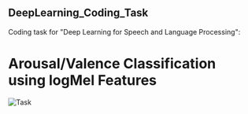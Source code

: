 ## DeepLearning_Coding_Task

Coding task for "Deep Learning for Speech and Language Processing":

# Arousal/Valence Classification using logMel Features

![Task](https://user-images.githubusercontent.com/12089275/90321409-942ff900-df49-11ea-9dca-6fe1475d2e58.png)
